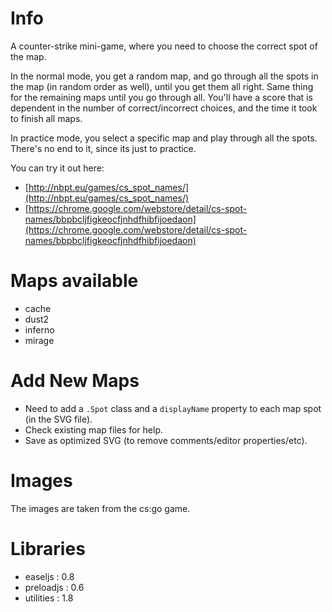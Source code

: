 Info
====

A counter-strike mini-game, where you need to choose the correct spot of the map.

In the normal mode, you get a random map, and go through all the spots in the map (in random order as well), until you get them all right. Same thing for the remaining maps until you go through all. You'll have a score that is dependent in the number of correct/incorrect choices, and the time it took to finish all maps.

In practice mode, you select a specific map and play through all the spots. There's no end to it, since its just to practice.


You can try it out here:

- [http://nbpt.eu/games/cs_spot_names/](http://nbpt.eu/games/cs_spot_names/)
- [https://chrome.google.com/webstore/detail/cs-spot-names/bbpbcljfigkeocfjnhdfhibfijoedaon](https://chrome.google.com/webstore/detail/cs-spot-names/bbpbcljfigkeocfjnhdfhibfijoedaon)



Maps available
==============

- cache
- dust2
- inferno
- mirage


Add New Maps
============

- Need to add a `.Spot` class and a `displayName` property to each map spot (in the SVG file).
- Check existing map files for help.
- Save as optimized SVG (to remove comments/editor properties/etc).


Images
======

The images are taken from the cs:go game.


Libraries
=========

- easeljs : 0.8
- preloadjs : 0.6
- utilities : 1.8
